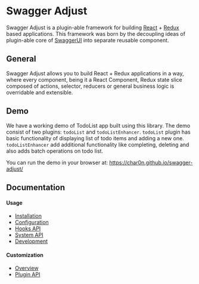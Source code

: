 # Swagger Adjust

Swagger Adjust is a plugin-able framework for building [React](https://reactjs.org/) + [Redux](https://redux.js.org/) based applications.
This framework was born by the decoupling ideas of plugin-able core of [SwaggerUI](https://github.com/swagger-api/swagger-ui) into 
separate reusable component.

## General

Swagger Adjust allows you to build React + Redux applications in a way, where every component, being
it a React Component, Redux state slice composed of actions, selector, reducers or general business
logic is overridable and extensible. 

## Demo

We have a working demo of TodoList app built using this library. The demo consist of two
plugins: `todoList` and `todoListEnhancer`. `todoList` plugin has basic functionality 
of displaying list of todo items and adding a new one. `todoListEnhancer` add additional
functionality like completing, deleting and also adds batch operations on todo list.

You can run the demo in your browser at: https://char0n.github.io/swagger-adjust/

## Documentation

#### Usage

- [Installation](docs/usage/installation.md)
- [Configuration](docs/usage/configuration.md)
- [Hooks API](docs/usage/hooks-api.md)
- [System API](docs/usage/system-api.md)
- [Development](docs/usage/development.md)

#### Customization

- [Overview](docs/customization/overview.md)
- [Plugin API](docs/customization/plugin-api.md)
